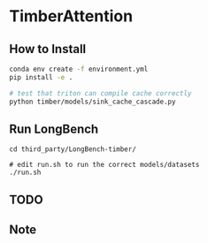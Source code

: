 # TimberAttention

## How to Install

```bash
conda env create -f environment.yml
pip install -e .

# test that triton can compile cache correctly
python timber/models/sink_cache_cascade.py
```

## Run LongBench

```
cd third_party/LongBench-timber/

# edit run.sh to run the correct models/datasets
./run.sh
```

## TODO


## Note
